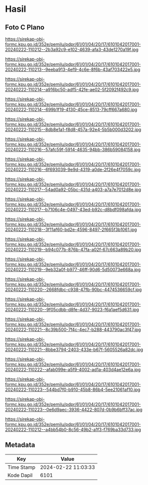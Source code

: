 # Hasil

## Foto C Plano

https://sirekap-obj-formc.kpu.go.id/352e/pemilu/pdpr/61/01/04/20/17/6101042017001-20240222-110212--2b3a92c9-e102-4639-afa3-43de1270a19f.jpg

https://sirekap-obj-formc.kpu.go.id/352e/pemilu/pdpr/61/01/04/20/17/6101042017001-20240222-110213--9eeba913-4ef9-4c6e-8f6b-43af703422e5.jpg

https://sirekap-obj-formc.kpu.go.id/352e/pemilu/pdpr/61/01/04/20/17/6101042017001-20240222-110214--a916bc50-adf5-42fe-ae02-5f2092f492c9.jpg

https://sirekap-obj-formc.kpu.go.id/352e/pemilu/pdpr/61/01/04/20/17/6101042017001-20240222-110214--699b1f19-4130-45ce-8513-79cff667a680.jpg

https://sirekap-obj-formc.kpu.go.id/352e/pemilu/pdpr/61/01/04/20/17/6101042017001-20240222-110215--8db8e1a1-f8d8-457a-92e4-5b5b000d3202.jpg

https://sirekap-obj-formc.kpu.go.id/352e/pemilu/pdpr/61/01/04/20/17/6101042017001-20240222-110216--57afc59f-5914-4635-94bb-386b59084158.jpg

https://sirekap-obj-formc.kpu.go.id/352e/pemilu/pdpr/61/01/04/20/17/6101042017001-20240222-110216--6f693039-9e9d-4319-a0de-2f26e4f7059c.jpg

https://sirekap-obj-formc.kpu.go.id/352e/pemilu/pdpr/61/01/04/20/17/6101042017001-20240222-110217--54ad0a92-05bc-431d-a403-a7a7e7012d8e.jpg

https://sirekap-obj-formc.kpu.go.id/352e/pemilu/pdpr/61/01/04/20/17/6101042017001-20240222-110217--b7106c4e-0497-43ed-b92c-d8bdf098afda.jpg

https://sirekap-obj-formc.kpu.go.id/352e/pemilu/pdpr/61/01/04/20/17/6101042017001-20240222-110218--3f11af60-bd2e-4596-8497-2f665f3b1061.jpg

https://sirekap-obj-formc.kpu.go.id/352e/pemilu/pdpr/61/01/04/20/17/6101042017001-20240222-110219--b94c077b-876b-47fa-a02f-67c663a89b20.jpg

https://sirekap-obj-formc.kpu.go.id/352e/pemilu/pdpr/61/01/04/20/17/6101042017001-20240222-110219--9eb32a0f-b977-46ff-90d6-5d50073e668a.jpg

https://sirekap-obj-formc.kpu.go.id/352e/pemilu/pdpr/61/01/04/20/17/6101042017001-20240222-110220--2668fdbc-c938-47fb-90bc-4474536659cf.jpg

https://sirekap-obj-formc.kpu.go.id/352e/pemilu/pdpr/61/01/04/20/17/6101042017001-20240222-110220--9f05cdbb-d8fe-4d37-9023-f6a1aef5d631.jpg

https://sirekap-obj-formc.kpu.go.id/352e/pemilu/pdpr/61/01/04/20/17/6101042017001-20240222-110221--8c39b500-7f4c-4ec7-b288-443790ac3f47.jpg

https://sirekap-obj-formc.kpu.go.id/352e/pemilu/pdpr/61/01/04/20/17/6101042017001-20240222-110221--8bbe3794-2403-433e-b67f-5605526a82dc.jpg

https://sirekap-obj-formc.kpu.go.id/352e/pemilu/pdpr/61/01/04/20/17/6101042017001-20240222-110222--afab099e-a5f9-4002-ad1a-403d4ae12e6a.jpg

https://sirekap-obj-formc.kpu.go.id/352e/pemilu/pdpr/61/01/04/20/17/6101042017001-20240222-110223--544bd7f0-b910-45b8-86b4-5ee21061af10.jpg

https://sirekap-obj-formc.kpu.go.id/352e/pemilu/pdpr/61/01/04/20/17/6101042017001-20240222-110223--0e6d9aec-3936-4422-807d-0b9b6bff37ac.jpg

https://sirekap-obj-formc.kpu.go.id/352e/pemilu/pdpr/61/01/04/20/17/6101042017001-20240222-110212--a4bb54b0-8c56-49b2-a1f3-f769ba33d733.jpg


## Metadata

| Key        | Value               |
| ---------- | ------------------- |
| Time Stamp | 2024-02-22 11:03:33 |
| Kode Dapil | 6101                |



